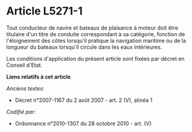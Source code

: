 # Article L5271-1

Tout conducteur de navire et bateaux de plaisance à moteur doit être titulaire d'un titre de conduite correspondant à sa
catégorie, fonction de l'éloignement des côtes lorsqu'il pratique la navigation maritime ou de la longueur du bateaux
lorsqu'il circule dans les eaux intérieures.

Les conditions d'application du présent article sont fixées par décret en Conseil d'Etat.

**Liens relatifs à cet article**

_Anciens textes_:

  - Décret n°2007-1167 du 2 août 2007 - art. 2 (V), alinéa 1

_Codifié par_:

  - Ordonnance n°2010-1307 du 28 octobre 2010 - art. (V)
